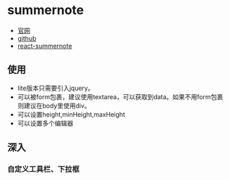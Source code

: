 # summernote
- [官网](https://summernote.org/)
- [github](https://github.com/summernote/summernote/)
- [react-summernote](https://github.com/summernote/react-summernote)

## 使用
- lite版本只需要引入jquery。
- 可以被form包裹，建议使用textarea，可以获取到data。如果不用form包裹则建议在body里使用div。
- 可以设置height,minHeight,maxHeight
- 可以设置多个编辑器

## 深入
### 自定义工具栏、下拉框
